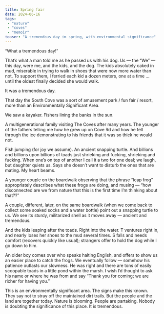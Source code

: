 ```yaml
---
title: Spring fair 
date: 2024-06-16
tags: 
 - "nature"
 - "coves"
 - "memoir"
teaser: "A tremendous day in spring, with environmental significance"
---
```


“What a tremendous day!” 

That’s what a man told me as he passed us with his dog. Us — the “We” — this day, were me, and the kids, and the dog. The kids absolutely caked in mud, miserable in trying to walk in shoes that were now more water than not. To support them, I ferried each kid a dozen meters, one at a time ... until the oldest finally decided she would walk.

It was a tremendous day.

That day the South Cove was a sort of amusement park / fun fair / resort, more than an Environmentally Significant Area.

We saw a kayaker. Fishers lining the banks in the sun.

A multigenerational family visiting The Coves after many years. The younger of the fathers telling me how he grew up on Cove Rd and how he fell through the ice demonstrating to his friends that it was so thick he would not.

Fish jumping (for joy we assume). An ancient snapping turtle. And billions and billions upon billions of toads just shrieking and fucking, shrieking and fucking. When one’s on top of another I call it a two for one deal; we laugh, but daughter quiets us. Says she doesn’t want to disturb the ones that are mating. My heart beams.

A younger couple on the boardwalk observing that the phrase “leap frog” appropriately describes what these frogs are doing, and musing — “how disconnected are we from nature that this is the first time I’m thinking about that??”

A couple, different, later, on the same boardwalk (when we come back to collect some soaked socks and a water bottle) point out a snapping turtle to us. We see its sturdy, militarized shell as it moves away — ancient and tremendous.

And the kids leaping after the toads. Right into the water. T ventures right in, and nearly loses her shoes to the mud several times. S falls and needs comfort (recovers quickly like usual); strangers offer to hold the dog while I go down to him.

An older boy comes over who speaks halting English, and offers to show us an easier place to catch the frogs. We eventually follow — somehow his patience outlasts our slowness. He was right and there are tons of easily scoopable toads in a little pond within the marsh. I wish I’d thought to ask his name or where he was from and say “Thank you for coming; we are richer for having you.”

This is an environmentally significant area. The signs make this known. They say not to stray off the maintained dirt trails. But the people and the land are together today. Nature is blooming. People are partaking. Nobody is doubting the significance of this place. It is tremendous.
